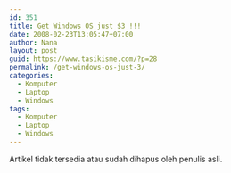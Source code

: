 ```yaml
---
id: 351
title: Get Windows OS just $3 !!!
date: 2008-02-23T13:05:47+07:00
author: Nana
layout: post
guid: https://www.tasikisme.com/?p=28
permalink: /get-windows-os-just-3/
categories:
  - Komputer
  - Laptop
  - Windows
tags:
  - Komputer
  - Laptop
  - Windows
---
```

Artikel tidak tersedia atau sudah dihapus oleh penulis asli.
